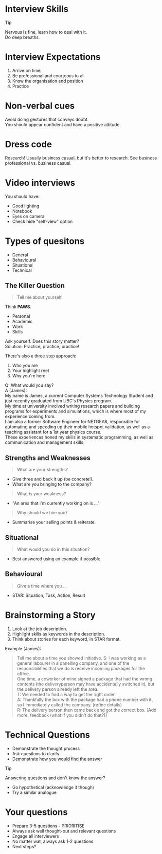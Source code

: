 Interview Skills
== 

> [!tip]
>
> Nervous is fine, learn how to deal with it.  
> Do deep breaths.  
> 

# Interview Expectations
1. Arrive on time
2. Be professional and courteous to all
3. Know the organisation and position
4. Practice

# Non-verbal cues
Avoid doing gestures that conveys doubt.  
You should appear confident and have a positive attitude.

# Dress code
Research!
Usually business casual, but it's better to research.
See business professional vs. business casual.

# Video interviews
You should have:
* Good lighting
* Notebook
* Eyes on camera
* Check hide "self-view" option

# Types of quesitons
* General
* Behavioural 
* Situational
* Technical

## The Killer Question
> Tell me about yourself. 

Think **PAWS**.
* Personal 
* Academic
* Work
* Skills

Ask yourself: Does this story matter?  
Solution: Practice, practice, practice!  

There's also a three step approach:
1. Who you are
2. Your highlight reel
3. Why you're here

Q: What would you say?  
A (James):  
My name is James, a current Computer Systems Technology Student and just recently graduated from UBC's Physics program.  
My time at university involved writing research papers and building programs for experiments and simulations, which is where most of my experience coming from.  
I am also a former Software Engineer for NETGEAR, responsible for automating and speeding up their mobile hotspot validation, as well as a teaching assistant for a 1st year physics course.  
These experiences honed my skills in systematic programming, as well as communication and management skills.

## Strengths and Weaknesses
> What are your strengths?
* Give three and back it up (be concrete!).
* What are you bringing to the company?

> What is your weakness?
* "An area that I'm currently working on is ..."

> Why should we hire you?
* Summarise your selling points & reiterate.

## Situational
> What would you do in this situation?
* Best answered using an example if possible.

## Behavioural
> Give a time where you ...
* STAR: Situation, Task, Action, Result

# Brainstorming a Story
1. Look at the job description.  
2. Highlight skills as keywords in the description.  
3. Think about stories for each keyword, in STAR format.  

Example (James):
> Tell me about a time you showed initiative.
S: I was working as a general labourer in a panelling company, and one of the responsibilities that we do is receive incoming packages for the office.  
One time, a coworker of mine signed a package that had the wrong contents (the deliveryperson may have accidentally switched it), but the delivery person already left the area.  
T: We needed to find a way to get the right order.  
A: Thankfully the box with the package had a phone number with it, so I immediately called the company. (refine details)  
R: The delivery person then came back and got the correct box. [Add more, feedback (what if you didn't do that?)]  

# Technical Questions
* Demonstrate the thought process
* Ask quesitons to clarify
* Demonstrate how you would find the answer

> [!tip]
>
> Answering questions and don't know the answer?
> - Go hypothetical (acknowledge it though)
> - Try a similar analogue
> 

# Your questions
* Prepare 3-5 questions - PRIORITISE
* Always ask well thought-out and relevant questions
* Engage all interviewers
* No matter wat, always ask 1-2 questions
* Next steps?
